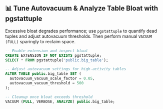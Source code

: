 ## 📊 Tune Autovacuum & Analyze Table Bloat with pgstattuple

Excessive bloat degrades performance; use `pgstattuple` to quantify dead tuples and adjust autovacuum thresholds. Then perform manual `VACUUM (FULL)` sparingly to reclaim space.

```sql
-- Enable extension and inspect bloat
CREATE EXTENSION IF NOT EXISTS pgstattuple;
SELECT * FROM pgstattuple('public.big_table');

-- Adjust autovacuum settings for high-activity tables
ALTER TABLE public.big_table SET (
  autovacuum_vacuum_scale_factor = 0.05,
  autovacuum_vacuum_threshold = 500
);

-- Cleanup once bloat exceeds threshold
VACUUM (FULL, VERBOSE, ANALYZE) public.big_table;
```